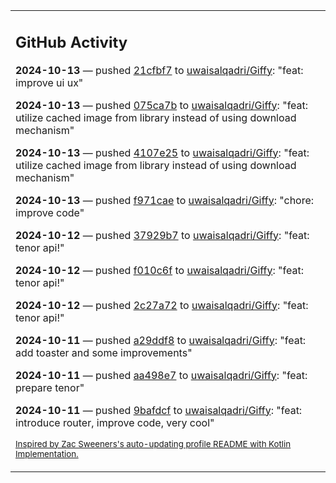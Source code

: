 <table><tr><td valign="top" width="100%">    

## GitHub Activity

**2024-10-13** — pushed [21cfbf7](https://github.com/uwaisalqadri/Giffy/commits/21cfbf7bddfb4aebf425c5cd0c59213dea4b27e2) to [uwaisalqadri/Giffy](https://github.com/uwaisalqadri/Giffy): "feat: improve ui ux"

**2024-10-13** — pushed [075ca7b](https://github.com/uwaisalqadri/Giffy/commits/075ca7b46b02e9c6cc70cf1c1d91b53e6f95e141) to [uwaisalqadri/Giffy](https://github.com/uwaisalqadri/Giffy): "feat: utilize cached image from library instead of using download mechanism"

**2024-10-13** — pushed [4107e25](https://github.com/uwaisalqadri/Giffy/commits/4107e25242c12ae67e1728392e2a3d1382aa2a15) to [uwaisalqadri/Giffy](https://github.com/uwaisalqadri/Giffy): "feat: utilize cached image from library instead of using download mechanism"

**2024-10-13** — pushed [f971cae](https://github.com/uwaisalqadri/Giffy/commits/f971caeb4cf92890c06177f61270c17b7d32ecd8) to [uwaisalqadri/Giffy](https://github.com/uwaisalqadri/Giffy): "chore: improve code"

**2024-10-12** — pushed [37929b7](https://github.com/uwaisalqadri/Giffy/commits/37929b772048688078ecd385fb85687a7c56acdd) to [uwaisalqadri/Giffy](https://github.com/uwaisalqadri/Giffy): "feat: tenor api!"

**2024-10-12** — pushed [f010c6f](https://github.com/uwaisalqadri/Giffy/commits/f010c6f60747746430f13217b97dcddd2e416540) to [uwaisalqadri/Giffy](https://github.com/uwaisalqadri/Giffy): "feat: tenor api!"

**2024-10-12** — pushed [2c27a72](https://github.com/uwaisalqadri/Giffy/commits/2c27a7265253f7939db75db3c9697ccb292f713b) to [uwaisalqadri/Giffy](https://github.com/uwaisalqadri/Giffy): "feat: tenor api!"

**2024-10-11** — pushed [a29ddf8](https://github.com/uwaisalqadri/Giffy/commits/a29ddf881b3e0e089f05315c86f4b9376ec49717) to [uwaisalqadri/Giffy](https://github.com/uwaisalqadri/Giffy): "feat: add toaster and some improvements"

**2024-10-11** — pushed [aa498e7](https://github.com/uwaisalqadri/Giffy/commits/aa498e753eb3a2d2729e14f19eb2ca57efdea463) to [uwaisalqadri/Giffy](https://github.com/uwaisalqadri/Giffy): "feat: prepare tenor"

**2024-10-11** — pushed [9bafdcf](https://github.com/uwaisalqadri/Giffy/commits/9bafdcfa2d2e16a1a7a8ba0a5714f707576c3098) to [uwaisalqadri/Giffy](https://github.com/uwaisalqadri/Giffy): "feat: introduce router, improve code, very cool"
                
<sub><a href="https://github.com/ZacSweers/ZacSweers/">Inspired by Zac Sweeners's auto-updating profile README with Kotlin Implementation.</a></sub>
        